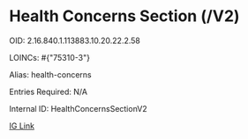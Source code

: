 # Health Concerns Section (/V2)

OID: 2.16.840.1.113883.10.20.22.2.58

LOINCs: #{"75310-3"}

Alias: health-concerns

Entries Required: N/A

Internal ID: HealthConcernsSectionV2

[IG Link](https://www.hl7.org/ccdasearch/templates/2.16.840.1.113883.10.20.22.2.58.html)

